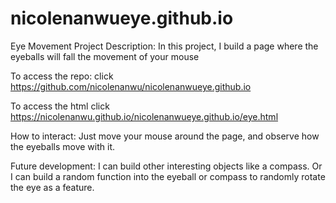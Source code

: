 # nicolenanwueye.github.io

Eye Movement Project
Description: In this project, I build a page where the eyeballs will fall the movement of your mouse

To access the repo: click https://github.com/nicolenanwu/nicolenanwueye.github.io

To access the html click https://nicolenanwu.github.io/nicolenanwueye.github.io/eye.html

How to interact:
Just move your mouse around the page, and observe how the eyeballs move with it.

Future development:
I can build other interesting objects like a compass.
Or I can build a random function into the eyeball or compass to randomly rotate the eye as a feature.
